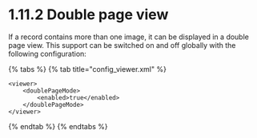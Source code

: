 # 1.11.2 Double page view

If a record contains more than one image, it can be displayed in a double page view. This support can be switched on and off globally with the following configuration:

{% tabs %}
{% tab title="config\_viewer.xml" %}
```markup
<viewer>
    <doublePageMode>
        <enabled>true</enabled>
    </doublePageMode>
</viewer>
```
{% endtab %}
{% endtabs %}

